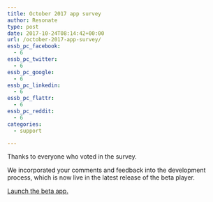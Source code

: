 ```yaml
---
title: October 2017 app survey
author: Resonate
type: post
date: 2017-10-24T08:14:42+00:00
url: /october-2017-app-survey/
essb_pc_facebook:
  - 6
essb_pc_twitter:
  - 6
essb_pc_google:
  - 6
essb_pc_linkedin:
  - 6
essb_pc_flattr:
  - 6
essb_pc_reddit:
  - 6
categories:
  - support

---
```

Thanks to everyone who voted in the survey.

We incorporated your comments and feedback into the development process, which is now live in the latest release of the beta player.

<a href="https://beta.resonate.is/" target="_blank" rel="noopener noreferrer">Launch the beta app.</a>